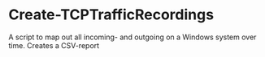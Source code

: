 # Create-TCPTrafficRecordings
A script to map out all incoming- and outgoing on a Windows system over time. Creates a CSV-report

